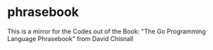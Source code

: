 # phrasebook
This is a mirror for the Codes out of the Book: "The Go Programming Language Phrasebook" from David Chisnall
